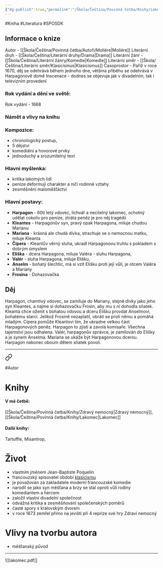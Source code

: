 ```yaml
---
{"dg-publish":true,"permalink":"/Škola/Čeština/Povinná četba/Knihy/Lakomec/","created":"2024-03-18T20:55:44.223+01:00","updated":"2024-03-13T18:25:29.270+01:00"}
---
```


#Kniha #Literatura #SPOSDK
## Informace o knize
Autor - [[Škola/Čeština/Povinná četba/Autoři/Moliére\|Moliére]]
Literární druh - [[Škola/Čeština/Literární druhy/Drama\|Drama]]
Literární žánr -  [[Škola/Čeština/Literární žánry/Komedie\|Komedie]]
Literární směr - [[Škola/Čeština/Literární směr/Klasicismus\|Klasicismus]]
Časoprostor - Paříž v roce 1670, děj se odehrává během jednoho dne, většina příběhu se odehrává v Harpagonově domě
Inscenace - dodnes se objevuje jak v divadelním, tak i televizním provedení
### Rok vydání a dění ve světě:
Rok vydání - 1668
### Námět a vlivy na knihu
### Kompozice: 
- chronologický postup, 
- 5 dějství
- komediální a hovorové prvky
- jednoduchý a srozumitelný text
### Hlavní myšlenka:
- kritika lakomých lidí
- peníze deformují charakter a ničí rodinné vztahy
- zesměšnění maloměšťáctví 
### Hlavní postavy:
- **Harpagon** - 60ti letý vdovec, lichvář a necitelný lakomec, ochotný udělat cokoliv pro peníze, ztráta peněz je pro něj tragédií
- **Kleantes** - Harpagonův syn, pravý opak Harpagona, miluje chudou Marianu
- **Mariana** - krásná ale chudá dívka, strachuje se o nemocnou matku, miluje Kleanta
- **Čipera** - Kleantův věrný sluha, ukradl Harpagonovu truhlu s pokladem s dobrým úmyslem
- **Eliška** - dcera Harpagona, miluje Valéra - sluhu Harpagona,
- **Valér** - sluha Harpagona, miluje Elišku,
- **Anselm** - bohatý šlechtic, má si vzít Elišku proti její vůli, je otcem Valéra a Mariany
- **Frosina** - Dohazovačka
## Děj
Harpagon, chamtivý vdovec, se zamiluje do Mariany, stejné dívky jako jeho syn Kleantes, a najme si dohazovačku Frosin, aby mu s ní dohodla sňatek. Kleanta chce oženit s bohatou vdovou a dceru Elišku provdat Anselmovi, bohatému starci. Jelikož Frosině nezaplatil, obrátí se proti němu a pomáhá mladým. Cipera pomůže Kleantovi tím, že ukradne velkou část Harpagonových peněz. Harpagon to zjistí a zavolá komisaře. Všechna tajemství jsou odhalena. Valér, harpagonův správce, je zamilován do Elišky a je synem Anselma. Mariana se ukáže být Harpagonovou dcerou. Harpagon nakonec oboum dětem sňatek povolí.

___

<div class="transclusion internal-embed is-loaded"><a class="markdown-embed-link" href="/skola/cestina/povinna-cetba/autori/moliere/" aria-label="Open link"><svg xmlns="http://www.w3.org/2000/svg" width="24" height="24" viewBox="0 0 24 24" fill="none" stroke="currentColor" stroke-width="2" stroke-linecap="round" stroke-linejoin="round" class="svg-icon lucide-link"><path d="M10 13a5 5 0 0 0 7.54.54l3-3a5 5 0 0 0-7.07-7.07l-1.72 1.71"></path><path d="M14 11a5 5 0 0 0-7.54-.54l-3 3a5 5 0 0 0 7.07 7.07l1.71-1.71"></path></svg></a><div class="markdown-embed">




#Autor 
# Knihy
#### V mé četbě:
[[Škola/Čeština/Povinná četba/Knihy/Zdravý nemocný\|Zdravý nemocný]], [[Škola/Čeština/Povinná četba/Knihy/Lakomec\|Lakomec]]
#### Další knihy:
Tartuffle, Misantrop, 
# Život
- vlastním jménem Jean-Baptiste Poquelin
- francouzský spisovatel období [klasicismu](Klasicismus.md)
- je považován za zakladatele moderní francouzské komedie
- narodil se jako syn měšťana a brzy se stal oproti vůli rodiny komediantem a hercem
- založil vlastní divadelní společnost
- odvážná kritika a zesměšňování společenských poměrů
- časté spory s královským dvorem
- v roce 1673 zemřel přímo na jevišti při 4 repríze své hry Zdraví nemocný
# Vlivy na tvorbu autora
- měšťanský původ



</div></div>

___

![[lakomec.pdf]]